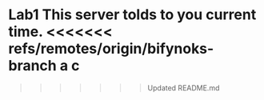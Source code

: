 Lab1
This server tolds to you current time.
<<<<<<< refs/remotes/origin/bifynoks-branch
a
c
=======
>>>>>>> Updated README.md
